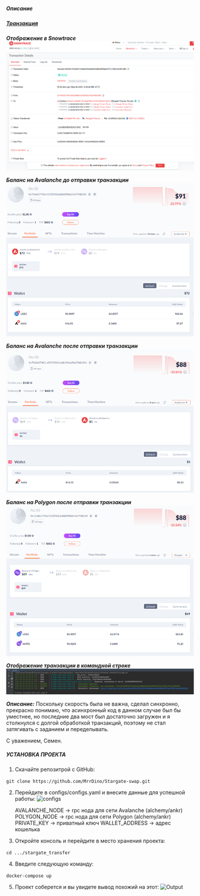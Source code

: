 ##### Описание 

##### [Транзакция](https://snowtrace.io/tx/0xeca2c196092137a4657c19a6006bdc66b95d804253fae45701c7de1e23801894 "Транзакция")

***Отображение в Snowtrace***
![success](images/tx_UI.png)

***Баланс на Avalanche до отправки транзакции***
![last_amount](images/avalanche_before.png)

***Баланс на Avalanche после отправки транзакции***
![last_amount](images/avalanche_after.png)

***Баланс на Polygon после отправки транзакции***
![last_amount](images/polygon_balance.png)

***Отображение транзакции в командной строке***
![last_amount](images/cmd.png)


***Описание:***
Поскольку скорость была не важна, сделал синхронно, прекрасно понимаю, что асинхронный код в данном случае был бы уместнее, но последние два мост был достаточно загружен и я столкнулся с долгой обработкой транзакций, поэтому не стал затягивать с заданием и переделывать.

С уважением, Семен.

##### УСТАНОВКА ПРОЕКТА

1. Скачайте репозитрой с GitHub:

```git clone https://github.com/MrrDino/Stargate-swap.git```

2. Перейдите в configs/configs.yaml и внесите данные для успешной работы:
![configs](images/configs.png)


    AVALANCHE_NODE -> rpc нода для сети Avalanche (alchemy/ankr)
    POLYGON_NODE -> rpc нода для сети Polygon (alchemy/ankr)
    PRIVATE_KEY -> приватный ключ
    WALLET_ADDRESS -> адрес кошелька

3. Откройте консоль и перейдите в место хранения проекта:

```cd .../stargate_transfer```

4. Введите следующую команду:

```docker-compose up```

5. Проект соберется и вы увидете вывод похожий на этот:
![Output](images/output.png)
